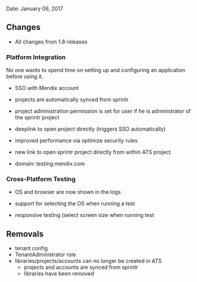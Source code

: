 Date: January 06, 2017

## Changes

* All changes from 1.8 releases

### Platform Integration

No one wants to spend time on setting up and configuring an application before using it.

* SSO with Mendix account
* projects are automatically synced from sprintr
* project administration permission is set for user if he is administrator of the sprintr project
* deeplink to open project directly \(triggers SSO automatically\)

* improved performance via optimize security rules
* new link to open sprintr project directly from within ATS project
* domain: testing.mendix.com

### Cross-Platform Testing

* OS and browser are now shown in the logs
* support for selecting the OS when running a test

* responsive testing \(select screen size when running test

## Removals

* tenant config
* TenantAdministrator role
* libraries/projects/accounts can no longer be created in ATS
  * projects and accounts are synced from sprintr
  * libraries have been removed



